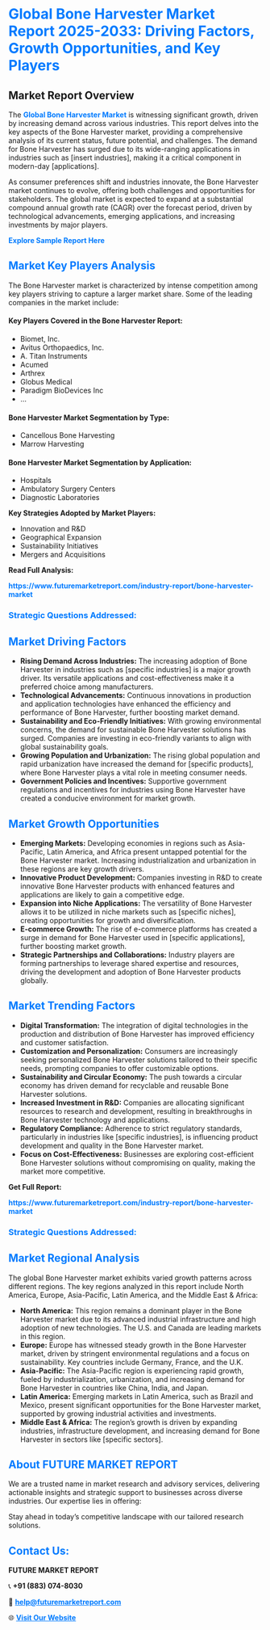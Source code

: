 <h1 style="color: #007BFF;">Global Bone Harvester Market Report 2025-2033: Driving Factors, Growth Opportunities, and Key Players</h1>

<section id="overview">
<h2>Market Report Overview</h2>
<p>The <a href="https://www.futuremarketreport.com/industry-report/bone-harvester-market" style="color: #007BFF; text-decoration: none;"><strong>Global Bone Harvester Market</strong></a> is witnessing significant growth, driven by increasing demand across various industries. This report delves into the key aspects of the Bone Harvester market, providing a comprehensive analysis of its current status, future potential, and challenges. The demand for Bone Harvester has surged due to its wide-ranging applications in industries such as [insert industries], making it a critical component in modern-day [applications].</p>
<p>As consumer preferences shift and industries innovate, the Bone Harvester market continues to evolve, offering both challenges and opportunities for stakeholders. The global market is expected to expand at a substantial compound annual growth rate (CAGR) over the forecast period, driven by technological advancements, emerging applications, and increasing investments by major players.</p>
</section>

<section id="overview">
<p><a href="https://www.futuremarketreport.com/request-sample/reportId=80027" style="color: #007BFF; text-decoration: none;"><strong>Explore Sample Report Here</strong></a></p>
</section>

<section id="key-players">
<h2 style="color: #007BFF;">Market Key Players Analysis</h2>
<p>The Bone Harvester market is characterized by intense competition among key players striving to capture a larger market share. Some of the leading companies in the market include:</p>
<h4>Key Players Covered in the Bone Harvester Report:</h4>
<ul><li>Biomet, Inc.</li><li>Avitus Orthopaedics, Inc.</li><li>A. Titan Instruments</li><li>Acumed</li><li>Arthrex</li><li>Globus Medical</li><li>Paradigm BioDevices Inc</li><li>...</li></ul>
<h4>Bone Harvester Market Segmentation by Type:</h4>
<ul><li>Cancellous Bone Harvesting</li><li>Marrow Harvesting</li></ul>

<h4>Bone Harvester Market Segmentation by Application:</h4>
<ul><li>Hospitals</li><li>Ambulatory Surgery Centers</li><li>Diagnostic Laboratories</li></ul>
<p><strong>Key Strategies Adopted by Market Players:</strong></p>
<ul>
<li>Innovation and R&D</li>
<li>Geographical Expansion</li>
<li>Sustainability Initiatives</li>
<li>Mergers and Acquisitions</li>
</ul>
</section>

<section>
<p><strong>Read Full Analysis: </strong></p><a href="https://www.futuremarketreport.com/industry-report/bone-harvester-market" style="color: #007BFF; text-decoration: none;"><strong>https://www.futuremarketreport.com/industry-report/bone-harvester-market</strong></a>
<h3 style="color: #007BFF;">Strategic Questions Addressed:</h3>
</section>

<section id="driving-factors">
<h2 style="color: #007BFF;">Market Driving Factors</h2>
<ul>
<li><strong>Rising Demand Across Industries:</strong> The increasing adoption of Bone Harvester in industries such as [specific industries] is a major growth driver. Its versatile applications and cost-effectiveness make it a preferred choice among manufacturers.</li>
<li><strong>Technological Advancements:</strong> Continuous innovations in production and application technologies have enhanced the efficiency and performance of Bone Harvester, further boosting market demand.</li>
<li><strong>Sustainability and Eco-Friendly Initiatives:</strong> With growing environmental concerns, the demand for sustainable Bone Harvester solutions has surged. Companies are investing in eco-friendly variants to align with global sustainability goals.</li>
<li><strong>Growing Population and Urbanization:</strong> The rising global population and rapid urbanization have increased the demand for [specific products], where Bone Harvester plays a vital role in meeting consumer needs.</li>
<li><strong>Government Policies and Incentives:</strong> Supportive government regulations and incentives for industries using Bone Harvester have created a conducive environment for market growth.</li>
</ul>
</section>

<section id="growth-opportunities">
<h2 style="color: #007BFF;">Market Growth Opportunities</h2>
<ul>
<li><strong>Emerging Markets:</strong> Developing economies in regions such as Asia-Pacific, Latin America, and Africa present untapped potential for the Bone Harvester market. Increasing industrialization and urbanization in these regions are key growth drivers.</li>
<li><strong>Innovative Product Development:</strong> Companies investing in R&D to create innovative Bone Harvester products with enhanced features and applications are likely to gain a competitive edge.</li>
<li><strong>Expansion into Niche Applications:</strong> The versatility of Bone Harvester allows it to be utilized in niche markets such as [specific niches], creating opportunities for growth and diversification.</li>
<li><strong>E-commerce Growth:</strong> The rise of e-commerce platforms has created a surge in demand for Bone Harvester used in [specific applications], further boosting market growth.</li>
<li><strong>Strategic Partnerships and Collaborations:</strong> Industry players are forming partnerships to leverage shared expertise and resources, driving the development and adoption of Bone Harvester products globally.</li>
</ul>
</section>

<section id="trending-factors">
<h2 style="color: #007BFF;">Market Trending Factors</h2>
<ul>
<li><strong>Digital Transformation:</strong> The integration of digital technologies in the production and distribution of Bone Harvester has improved efficiency and customer satisfaction.</li>
<li><strong>Customization and Personalization:</strong> Consumers are increasingly seeking personalized Bone Harvester solutions tailored to their specific needs, prompting companies to offer customizable options.</li>
<li><strong>Sustainability and Circular Economy:</strong> The push towards a circular economy has driven demand for recyclable and reusable Bone Harvester solutions.</li>
<li><strong>Increased Investment in R&D:</strong> Companies are allocating significant resources to research and development, resulting in breakthroughs in Bone Harvester technology and applications.</li>
<li><strong>Regulatory Compliance:</strong> Adherence to strict regulatory standards, particularly in industries like [specific industries], is influencing product development and quality in the Bone Harvester market.</li>
<li><strong>Focus on Cost-Effectiveness:</strong> Businesses are exploring cost-efficient Bone Harvester solutions without compromising on quality, making the market more competitive.</li>
</ul>
</section>

<section>
<p><strong>Get Full Report: </strong></p><a href="https://www.futuremarketreport.com/industry-report/bone-harvester-market" style="color: #007BFF; text-decoration: none;"><strong>https://www.futuremarketreport.com/industry-report/bone-harvester-market</strong></a>
<h3 style="color: #007BFF;">Strategic Questions Addressed:</h3>
</section>


<section id="regional-analysis">
<h2 style="color: #007BFF;">Market Regional Analysis</h2>
<p>The global Bone Harvester market exhibits varied growth patterns across different regions. The key regions analyzed in this report include North America, Europe, Asia-Pacific, Latin America, and the Middle East & Africa:</p>
<ul>
<li><strong>North America:</strong> This region remains a dominant player in the Bone Harvester market due to its advanced industrial infrastructure and high adoption of new technologies. The U.S. and Canada are leading markets in this region.</li>
<li><strong>Europe:</strong> Europe has witnessed steady growth in the Bone Harvester market, driven by stringent environmental regulations and a focus on sustainability. Key countries include Germany, France, and the U.K.</li>
<li><strong>Asia-Pacific:</strong> The Asia-Pacific region is experiencing rapid growth, fueled by industrialization, urbanization, and increasing demand for Bone Harvester in countries like China, India, and Japan.</li>
<li><strong>Latin America:</strong> Emerging markets in Latin America, such as Brazil and Mexico, present significant opportunities for the Bone Harvester market, supported by growing industrial activities and investments.</li>
<li><strong>Middle East & Africa:</strong> The region’s growth is driven by expanding industries, infrastructure development, and increasing demand for Bone Harvester in sectors like [specific sectors].</li>
</ul>
</section>

<footer>
<h2 style="color: #007BFF;">About FUTURE MARKET REPORT</h2>
<p>We are a trusted name in market research and advisory services, delivering actionable insights and strategic support to businesses across diverse industries. Our expertise lies in offering:</p>

<p>Stay ahead in today’s competitive landscape with our tailored research solutions.</p>

<h2 style="color: #007BFF;">Contact Us:</h2>
<p><strong>FUTURE MARKET REPORT</strong></p>
<p>📞 <strong>+91 (883) 074-8030</strong></p>
<p>📧 <strong><a href="mailto:help@futuremarketreport.com" style="color: #007BFF;">help@futuremarketreport.com</a></strong></p>
<p>🌐 <strong><a href="https://www.futuremarketreport.com/" style="color: #007BFF;">Visit Our Website</a></strong></p>
</footer>